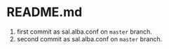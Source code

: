 # README.md

1. first commit as sal.alba.conf on `master` branch.
2. second commit as sal.alba.conf on `master` branch.
